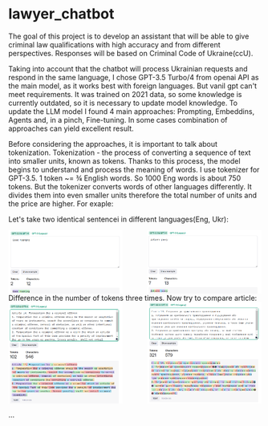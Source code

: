 # lawyer_chatbot

The goal of this project is to develop an assistant that will be able to give criminal law qualifications with high accuracy and from different perspectives. Responses will be based on Criminal Code of Ukraine(ccU).



Taking into account that the chatbot will process Ukrainian requests and respond in the same language, I chose GPT-3.5 Turbo/4 from openai API as the main model, as it works best with foreign languages. But vanil gpt can't meet requirements. It was trained on 2021 data, so some knowledge is currently outdated, so it is necessary to update model knowledge. 
To update the LLM model I found 4 main approaches: Prompting, Embeddins, Agents and, in a pinch, Fine-tuning. In some cases combination of approaches can yield excellent result.

Before considering the approaches, it is important to talk about tokenization. 
Tokenization - the process of converting a sequence of text into smaller units, known as tokens. Thanks to this process, the model begins to understand and process the meaning of words. I use tokenizer for GPT-3.5.
1 token ~= ¾ English words. So 1000 Eng words is about 750 tokens. But the tokenizer converts words of other languages differently. It divides them into even smaller units therefore the total number of units and the price are higher. For exaple:

Let's take two identical sentenceі in different languages(Eng, Ukr):
<div style="display: flex; justify-content: space-between;">
    <img src="images/good_morning_eng.png" alt="eng" style="width: 45%;">
    <img src="images/good_morning_ukr.png" alt="ukr" style="width: 45%;">
</div>
Difference in the number of tokens three times.
Now try to compare article:
<div style="display: flex; justify-content: space-between;">
    <img src="images/article14eng.png" alt="eng" style="width: 45%;">
    <img src="images/article14ukr.png" alt="ukr" style="width: 45%;">
</div>

...
